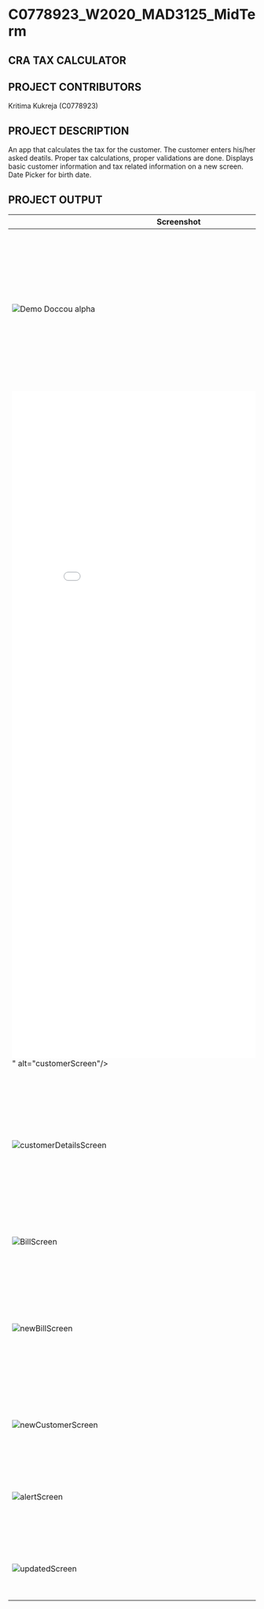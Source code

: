 # C0778923_W2020_MAD3125_MidTerm
## CRA TAX CALCULATOR

## PROJECT CONTRIBUTORS

Kritima Kukreja (C0778923)

## PROJECT DESCRIPTION
An app that calculates the tax for the customer. The customer enters his/her asked deatils. Proper tax calculations, proper validations are done. Displays basic customer information and tax related information on a new screen. Date Picker for birth date.

## PROJECT OUTPUT
Screenshot | Description
--- | ---
![Demo Doccou alpha](https://j.gifs.com/r8nlY2.gif) | Login screen for the app. Added validations. Added toggle hide password. Added Remember me. 'Sign up' button goes to add customer view controller.
<iframe src='//gifs.com/embed/detailscreen-r8nlY2' frameborder='0' scrolling='no' width='678px' height='1356px' style='-webkit-backface-visibility: hidden;-webkit-transform: scale(1);' ></iframe>" alt="customerScreen"/> | List of customers. Logout button and new customer button added.
<img src="https://i93.servimg.com/u/f93/18/45/29/87/custom10.jpg" alt="customerDetailsScreen"/> | Detailed view of a single customer. Clicking on a bill moves to a detailed view of the bill. New bill button move to a screen to add a new bill.
<img src="https://i93.servimg.com/u/f93/18/45/29/87/billde10.png" alt="BillScreen"/> | View of bill. Contains bill amounts. 
<img src="https://i93.servimg.com/u/f93/18/45/29/87/newbil10.png" alt="newBillScreen"/> | Adding a new bill. Date Picker for the date. Add necessary and removes unncessary text fields when bill type is selected.
<img src="https://i93.servimg.com/u/f93/18/45/29/87/screen10.png" alt="newCustomerScreen"/> | Adding a new customer. Added validations for email ID. 
<img src="https://i93.servimg.com/u/f93/18/45/29/87/newcus13.png" alt="alertScreen"/> | Alerts for the app. New customer added. Username, Password incorrect. 
<img src="https://i93.servimg.com/u/f93/18/45/29/87/newcus14.png" alt="updatedScreen"/> | Updated List of customer after adding new customer
